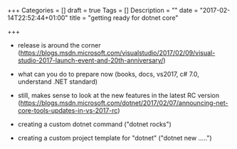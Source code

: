 +++
Categories = []
draft = true
Tags = []
Description = ""
date = "2017-02-14T22:52:44+01:00"
title = "getting ready for dotnet core"

+++

* release is around the corner (https://blogs.msdn.microsoft.com/visualstudio/2017/02/09/visual-studio-2017-launch-event-and-20th-anniversary/)
* what can you do to prepare now (books, docs, vs2017, c# 7.0, understand .NET standard)
* still, makes sense to look at the new features in the latest RC version (https://blogs.msdn.microsoft.com/dotnet/2017/02/07/announcing-net-core-tools-updates-in-vs-2017-rc)

* creating a custom dotnet command ("dotnet rocks")
* creating a custom project template for "dotnet" ("dotnet new .....")
